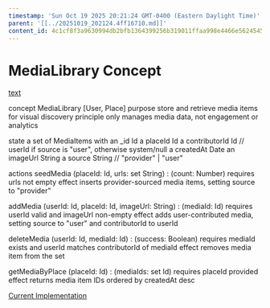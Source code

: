 ```yaml
---
timestamp: 'Sun Oct 19 2025 20:21:24 GMT-0400 (Eastern Daylight Time)'
parent: '[[../20251019_202124.4ff16710.md]]'
content_id: 4c1cf8f3a9630994db2bfb1364399256b319011ffaa998e4466e5624545694fd
---
```


# MediaLibrary Concept

[text](../../../context/design/brainstorming/questioning.md/steps/response.bc341f8d.md)

concept MediaLibrary \[User, Place]
purpose store and retrieve media items for visual discovery
principle only manages media data, not engagement or analytics

state
a set of MediaItems with
an \_id Id
a placeId Id
a contributorId Id // userId if source is "user", otherwise system/null
a createdAt Date
an imageUrl String
a source String // "provider" | "user"

actions
seedMedia (placeId: Id, urls: set String) : (count: Number)
requires urls not empty
effect inserts provider-sourced media items, setting source to "provider"

addMedia (userId: Id, placeId: Id, imageUrl: String) : (mediaId: Id)
requires userId valid and imageUrl non-empty
effect adds user-contributed media, setting source to "user" and contributorId to userId

deleteMedia (userId: Id, mediaId: Id) : (success: Boolean)
requires mediaId exists and userId matches contributorId of mediaId
effect removes media item from the set

getMediaByPlace (placeId: Id) : (mediaIds: set Id)
requires placeId provided
effect returns media item IDs ordered by createdAt desc

[Current Implementation](../../../src/concepts/MediaLibrary/MediaLibraryConcept.ts)
